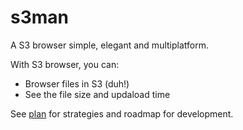 # s3man

A S3 browser simple, elegant and multiplatform.

With S3 browser, you can:

* Browser files in S3 (duh!)
* See the file size and updaload time

See [plan](PLAN.md) for strategies and roadmap for development.
